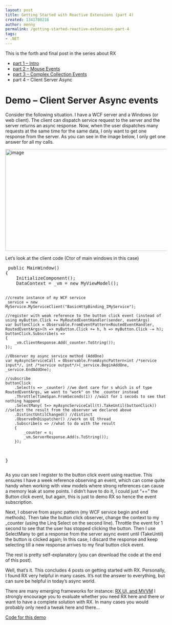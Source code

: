 ```yaml
---
layout: post
title: Getting Started with Reactive Extensions (part 4)
created: 1341780216
author: menny
permalink: /getting-started-reactive-extensions-part-4
tags:
- .NET
---
```

<p>This is the forth and final post in the series about RX</p>
<ul>
<li><a href="http://www.onemenny.com/blog/getting-started-with-reactive-extensions/">part 1 – Intro</a>
<li><a href="http://www.onemenny.com/blog/getting-started-with-reactive-extensions-part-2/">part 2 – Mouse Events</a>
<li><a href="http://www.onemenny.com/blog/getting-started-with-reactive-extensions-part-3/">part 3 – Complex Collection Events</a>
<li>part 4 – Client Server Async</li>
</ul>
<h1>Demo – Client Server Async events</h1>
<p>Consider the following situation. I have a WCF server and a Windows (or web client). The client can dispatch service request to the server and the server returns an async response. Now, when the user dispatches many requests at the same time for the same data, I only want to get one response from the server. As you can see in the image below, I only get one answer for all my calls.  </p>
<p><a href="http://www.onemenny.com/blog/wp-content/uploads/2012/07/image10.png"><img style="background-image: none; border-right-width: 0px; padding-left: 0px; padding-right: 0px; display: inline; border-top-width: 0px; border-bottom-width: 0px; border-left-width: 0px; padding-top: 0px" title="image" border="0" alt="image" src="http://www.onemenny.com/blog/wp-content/uploads/2012/07/image_thumb10.png" width="569" height="317"></a></p>
<p>Let’s look at the client code (Ctor of main windows in this case)</p>
<pre class="brush: csharp;"> public MainWindow()
{
    InitializeComponent();
    DataContext = _vm = new MyViewModel();

    //create instance of my WCF service
    _service = new MyService.MyServiceClient("BasicHttpBinding_IMyService");

    //register with weak reference to the button click event (instead of using myButton.Click += MyRoutedEventHandler(sender, eventArgs)           
    var buttonClick = Observable.FromEventPattern<RoutedEventHandler, RoutedEventArgs>(h => myButton.Click += h, h => myButton.Click -= h);
    buttonClick.Subscribe(s => 
    { 
        _vm.ClientResponse.Add(_counter.ToString()); 
    });

    //Observer my async service method (AddOne)
    var myAsyncServiceCall = Observable.FromAsyncPattern<int /*service input*/, int /*service output*/>(_service.BeginAddOne, _service.EndAddOne);

    //subscribe
    buttonClick
        .Select(s => _counter) //we dont care for s which is of type RoutedEventArgs, we want to "work" on the _counter instead
        .Throttle(TimeSpan.FromSeconds(1)) //wait for 1 secods to see that nothing happend
        .SelectMany( t=> myAsyncServiceCall(t).TakeUntil(buttonClick)) //select the result from the observer we declared above
        .DistinctUntilChanged() //distinct
        .ObserveOnDispatcher() //work on UI thread
        .Subscribe(s => //what to do with the result
        {
            _counter = s;
            _vm.ServerResponse.Add(s.ToString());
        });
}
</pre>
<p>As you can see I register to the button click event using reactive. This ensures I have a week reference observing an event, which can come quite handy when working with view models where strong references can cause a memory leak at some points. I didn’t have to do it, I could just “+=” the Button click event, but again, this is just to demo RX so hence the event subscription. </p>
<p>Next, I observe from async pattern (my WCF service begin and end methods). Then take the button click observer, change the context to my _counter (using the Linq Select on the second line). Throttle the event for 1 second to see that the user has stopped clicking the button. Then I use SelectMany to get a response from the server async event until (TakeUntil) the button is clicked again; In this case, I discard the response and keep selecting till a new response arrives to my final button click event. </p>
<p>The rest is pretty self-explanatory (you can download the code at the end of this post). </p>
<p>Well, that’s it. This concludes 4 posts on getting started with RX. Personally, I found RX very helpful in many cases. It’s not the answer to everything, but can sure be helpful in today’s async world. </p>
<p>There are many emerging frameworks for instance: <a href="http://www.reactiveui.net/">RX UI, and MVVM</a> I strongly encourage you to evaluate whether you need RX here and there or want to have a complete solution with RX. In many cases you would probably only need a tweak here and there… </p>
<p><a href="http://www.onemenny.com/blog/wp-content/uploads/2012/07/RxDemoClientServer.rar">Code for this demo</a></p>
